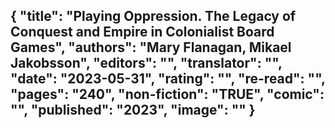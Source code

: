 {
 "title": "Playing Oppression. The Legacy of Conquest and Empire in Colonialist Board Games",
 "authors": "Mary Flanagan, Mikael Jakobsson",
 "editors": "",
 "translator": "",
 "date": "2023-05-31",
 "rating": "",
 "re-read": "",
 "pages": "240",
 "non-fiction": "TRUE",
 "comic": "",
 "published": "2023",
 "image": ""
}
---

